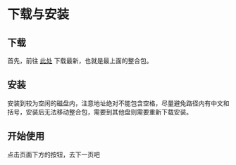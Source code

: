 # 下载与安装

## 下载

首先，前往 [此处](changelog.md) 下载最新，也就是最上面的整合包。

## 安装

安装到较为空闲的磁盘内，注意地址绝对不能包含空格，尽量避免路径内有中文和括号，安装后无法移动整合包，需要到其他盘则需要重新下载安装。

## 开始使用

点击页面下方的按钮，去下一页吧